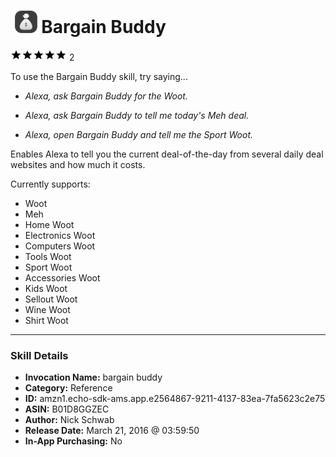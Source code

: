 # &nbsp;<img src="skill_icon" alt="Bargain Buddy icon" width="36"> Bargain Buddy
![5 stars](../../images/ic_star_black_18dp_1x.png)![5 stars](../../images/ic_star_black_18dp_1x.png)![5 stars](../../images/ic_star_black_18dp_1x.png)![5 stars](../../images/ic_star_black_18dp_1x.png)![5 stars](../../images/ic_star_black_18dp_1x.png) 2

To use the Bargain Buddy skill, try saying...

* *Alexa, ask Bargain Buddy for the Woot.*

* *Alexa, ask Bargain Buddy to tell me today's Meh deal.*

* *Alexa, open Bargain Buddy and tell me the Sport Woot.*

Enables Alexa to tell you the current deal-of-the-day from several daily deal websites and how much it costs.

Currently supports:
- Woot
- Meh
- Home Woot
- Electronics Woot
- Computers Woot
- Tools Woot
- Sport Woot
- Accessories Woot
- Kids Woot
- Sellout Woot
- Wine Woot
- Shirt Woot

***

### Skill Details

* **Invocation Name:** bargain buddy
* **Category:** Reference
* **ID:** amzn1.echo-sdk-ams.app.e2564867-9211-4137-83ea-7fa5623c2e75
* **ASIN:** B01D8GGZEC
* **Author:** Nick Schwab
* **Release Date:** March 21, 2016 @ 03:59:50
* **In-App Purchasing:** No

